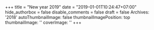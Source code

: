 +++
title = "New year 2019"
date = "2019-01-01T10:24:47+07:00"
hide_authorbox = false
disable_comments = false
draft = false
Archives: '2018'
autoThumbnailImage: false
thumbnailImagePosition: top
thumbnailImage: ''
coverImage: ''
+++



